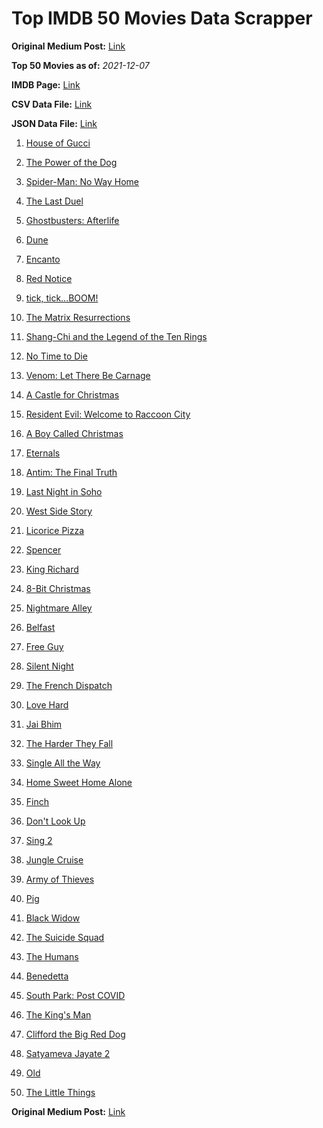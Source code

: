 # Top IMDB 50 Movies Data Scrapper

**Original Medium Post:** [Link](https://medium.com/@nishantsahoo/which-movie-should-i-watch-5c83a3c0f5b1) 

**Top 50 Movies as of:** _2021-12-07_

**IMDB Page:** [Link](http://www.imdb.com/search/title?release_date=2021,2021&title_type=feature)

**CSV Data File:** [Link](/Data/data.csv)

**JSON Data File:** [Link](/Data/data.json)

1. [House of Gucci](https://www.imdb.com/title/tt11214590/?ref_=adv_li_tt)

2. [The Power of the Dog](https://www.imdb.com/title/tt10293406/?ref_=adv_li_tt)

3. [Spider-Man: No Way Home](https://www.imdb.com/title/tt10872600/?ref_=adv_li_tt)

4. [The Last Duel](https://www.imdb.com/title/tt4244994/?ref_=adv_li_tt)

5. [Ghostbusters: Afterlife](https://www.imdb.com/title/tt4513678/?ref_=adv_li_tt)

6. [Dune](https://www.imdb.com/title/tt1160419/?ref_=adv_li_tt)

7. [Encanto](https://www.imdb.com/title/tt2953050/?ref_=adv_li_tt)

8. [Red Notice](https://www.imdb.com/title/tt7991608/?ref_=adv_li_tt)

9. [tick, tick...BOOM!](https://www.imdb.com/title/tt8721424/?ref_=adv_li_tt)

10. [The Matrix Resurrections](https://www.imdb.com/title/tt10838180/?ref_=adv_li_tt)

11. [Shang-Chi and the Legend of the Ten Rings](https://www.imdb.com/title/tt9376612/?ref_=adv_li_tt)

12. [No Time to Die](https://www.imdb.com/title/tt2382320/?ref_=adv_li_tt)

13. [Venom: Let There Be Carnage](https://www.imdb.com/title/tt7097896/?ref_=adv_li_tt)

14. [A Castle for Christmas](https://www.imdb.com/title/tt13070602/?ref_=adv_li_tt)

15. [Resident Evil: Welcome to Raccoon City](https://www.imdb.com/title/tt6920084/?ref_=adv_li_tt)

16. [A Boy Called Christmas](https://www.imdb.com/title/tt10187208/?ref_=adv_li_tt)

17. [Eternals](https://www.imdb.com/title/tt9032400/?ref_=adv_li_tt)

18. [Antim: The Final Truth](https://www.imdb.com/title/tt13491110/?ref_=adv_li_tt)

19. [Last Night in Soho](https://www.imdb.com/title/tt9639470/?ref_=adv_li_tt)

20. [West Side Story](https://www.imdb.com/title/tt3581652/?ref_=adv_li_tt)

21. [Licorice Pizza](https://www.imdb.com/title/tt11271038/?ref_=adv_li_tt)

22. [Spencer](https://www.imdb.com/title/tt12536294/?ref_=adv_li_tt)

23. [King Richard](https://www.imdb.com/title/tt9620288/?ref_=adv_li_tt)

24. [8-Bit Christmas](https://www.imdb.com/title/tt11540284/?ref_=adv_li_tt)

25. [Nightmare Alley](https://www.imdb.com/title/tt7740496/?ref_=adv_li_tt)

26. [Belfast](https://www.imdb.com/title/tt12789558/?ref_=adv_li_tt)

27. [Free Guy](https://www.imdb.com/title/tt6264654/?ref_=adv_li_tt)

28. [Silent Night](https://www.imdb.com/title/tt11628854/?ref_=adv_li_tt)

29. [The French Dispatch](https://www.imdb.com/title/tt8847712/?ref_=adv_li_tt)

30. [Love Hard](https://www.imdb.com/title/tt10752004/?ref_=adv_li_tt)

31. [Jai Bhim](https://www.imdb.com/title/tt15097216/?ref_=adv_li_tt)

32. [The Harder They Fall](https://www.imdb.com/title/tt10696784/?ref_=adv_li_tt)

33. [Single All the Way](https://www.imdb.com/title/tt14315756/?ref_=adv_li_tt)

34. [Home Sweet Home Alone](https://www.imdb.com/title/tt11012066/?ref_=adv_li_tt)

35. [Finch](https://www.imdb.com/title/tt3420504/?ref_=adv_li_tt)

36. [Don't Look Up](https://www.imdb.com/title/tt11286314/?ref_=adv_li_tt)

37. [Sing 2](https://www.imdb.com/title/tt6467266/?ref_=adv_li_tt)

38. [Jungle Cruise](https://www.imdb.com/title/tt0870154/?ref_=adv_li_tt)

39. [Army of Thieves](https://www.imdb.com/title/tt13024674/?ref_=adv_li_tt)

40. [Pig](https://www.imdb.com/title/tt11003218/?ref_=adv_li_tt)

41. [Black Widow](https://www.imdb.com/title/tt3480822/?ref_=adv_li_tt)

42. [The Suicide Squad](https://www.imdb.com/title/tt6334354/?ref_=adv_li_tt)

43. [The Humans](https://www.imdb.com/title/tt10023286/?ref_=adv_li_tt)

44. [Benedetta](https://www.imdb.com/title/tt6823148/?ref_=adv_li_tt)

45. [South Park: Post COVID](https://www.imdb.com/title/tt15005868/?ref_=adv_li_tt)

46. [The King's Man](https://www.imdb.com/title/tt6856242/?ref_=adv_li_tt)

47. [Clifford the Big Red Dog](https://www.imdb.com/title/tt2397461/?ref_=adv_li_tt)

48. [Satyameva Jayate 2](https://www.imdb.com/title/tt10739666/?ref_=adv_li_tt)

49. [Old](https://www.imdb.com/title/tt10954652/?ref_=adv_li_tt)

50. [The Little Things](https://www.imdb.com/title/tt10016180/?ref_=adv_li_tt)

**Original Medium Post:** [Link](https://medium.com/@nishantsahoo/which-movie-should-i-watch-5c83a3c0f5b1) 
